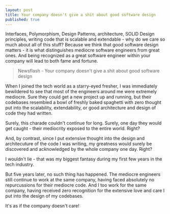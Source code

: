 ```yaml
---
layout: post
title: Your company doesn't give a shit about good software design
published: true
---
```


Interfaces, Polymorphism, Design Patterns, architecture, SOLID Design principles, writing code that is scalable and extendable - why do we care so much about all of this stuff? Because we think that good software design matters - it is what distinguishes mediocre software engineers from great ones. And being recognized as a great software engineer within your company will lead to both fame and fortune.

> Newsflash - Your company doesn't give a shit about good software design

When I joined the tech world as a starry-eyed fresher, I was immediately bewildered to see that most of the engineers around me were extremely mediocre. Sure they could get a new project up and running, but their codebases resembled a bowl of freshly baked spaghetti with zero thought put into the scalability, extendability, or good architecture and design of code they had written.

Surely, this charade couldn't continue for long. Surely, one day they would get caught - their mediocrity exposed to the entire world. Right?

And, by contrast, since I put extensive thought into the design and architecuture of the code I was writing, my greatness would surely be discovered and acknowledged by the whole company one day. Right?

I wouldn't lie - that was my biggest fantasy during my first few years in the tech industry.

But five years later, no such thing has happened. The mediocre engineers still continue to work at the same company, having faced absolutely no repurcussions for their mediocre code. And I too work for the same company, having received zero recognition for the extensive love and care I put into the design of my codebases.

It's as if the company doesn't care!

